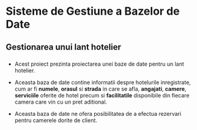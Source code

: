 # Sisteme de Gestiune a Bazelor de Date
## Gestionarea unui lant hotelier

### 
- Acest proiect prezinta proiectarea unei baze de date pentru un lant hotelier.

- Aceasta baza de date contine informatii despre hotelurile inregistrate, cum ar fi
**numele**, **orasul** si **strada** in care se afla, **angajati**, **camere**, **serviciile** oferite de hotel
precum si **facilitatile** disponibile din fiecare camera care vin cu un pret aditional.

- Aceasta baza de date ne ofera posibilitatea de a efectua rezervari pentru
camerele dorite de client.
